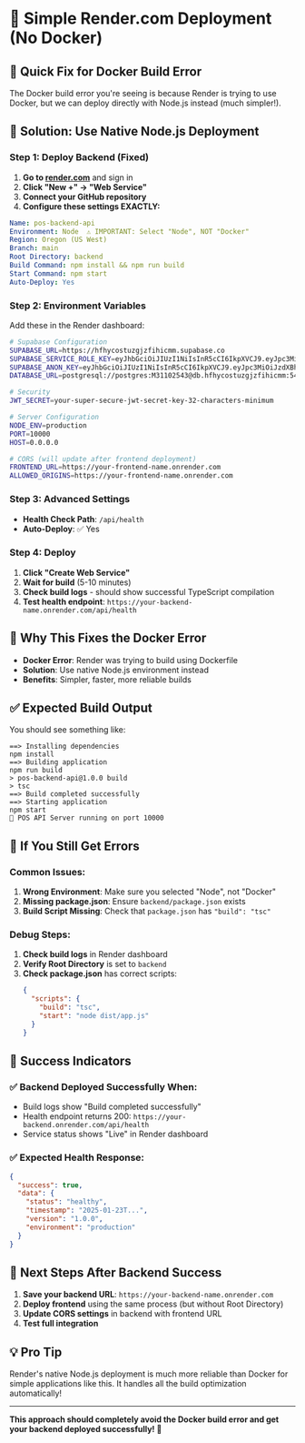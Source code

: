 # 🚀 Simple Render.com Deployment (No Docker)

## 🎯 **Quick Fix for Docker Build Error**

The Docker build error you're seeing is because Render is trying to use Docker, but we can deploy directly with Node.js instead (much simpler!).

## 🔧 **Solution: Use Native Node.js Deployment**

### **Step 1: Deploy Backend (Fixed)**

1. **Go to [render.com](https://render.com)** and sign in
2. **Click "New +" → "Web Service"**
3. **Connect your GitHub repository**
4. **Configure these settings EXACTLY:**

```yaml
Name: pos-backend-api
Environment: Node  ⚠️ IMPORTANT: Select "Node", NOT "Docker"
Region: Oregon (US West)
Branch: main
Root Directory: backend
Build Command: npm install && npm run build
Start Command: npm start
Auto-Deploy: Yes
```

### **Step 2: Environment Variables**

Add these in the Render dashboard:

```bash
# Supabase Configuration
SUPABASE_URL=https://hfhycostuzgjzfihicmm.supabase.co
SUPABASE_SERVICE_ROLE_KEY=eyJhbGciOiJIUzI1NiIsInR5cCI6IkpXVCJ9.eyJpc3MiOiJzdXBhYmFzZSIsInJlZiI6ImhmaHljb3N0dXpnanpmaWhpY21tIiwicm9sZSI6InNlcnZpY2Vfcm9sZSIsImlhdCI6MTc1NDE2MzQxNiwiZXhwIjoyMDY5NzM5NDE2fQ.-0SlMsdpRQNjJB_8eOMQMfMU6tl3wJDBIYTu-KbsyUo
SUPABASE_ANON_KEY=eyJhbGciOiJIUzI1NiIsInR5cCI6IkpXVCJ9.eyJpc3MiOiJzdXBhYmFzZSIsInJlZiI6ImhmaHljb3N0dXpnanpmaWhpY21tIiwicm9sZSI6ImFub24iLCJpYXQiOjE3NTQxNjM0MTYsImV4cCI6MjA2OTczOTQxNn0.ueQP6maHqnzTJBYqD2XwjKGPnmxREg3JsJCVUdxEDHM
DATABASE_URL=postgresql://postgres:M31102543@db.hfhycostuzgjzfihicmm:5432/postgres

# Security
JWT_SECRET=your-super-secure-jwt-secret-key-32-characters-minimum

# Server Configuration
NODE_ENV=production
PORT=10000
HOST=0.0.0.0

# CORS (will update after frontend deployment)
FRONTEND_URL=https://your-frontend-name.onrender.com
ALLOWED_ORIGINS=https://your-frontend-name.onrender.com
```

### **Step 3: Advanced Settings**

- **Health Check Path**: `/api/health`
- **Auto-Deploy**: ✅ Yes

### **Step 4: Deploy**

1. **Click "Create Web Service"**
2. **Wait for build** (5-10 minutes)
3. **Check build logs** - should show successful TypeScript compilation
4. **Test health endpoint**: `https://your-backend-name.onrender.com/api/health`

## 🎯 **Why This Fixes the Docker Error**

- **Docker Error**: Render was trying to build using Dockerfile
- **Solution**: Use native Node.js environment instead
- **Benefits**: Simpler, faster, more reliable builds

## ✅ **Expected Build Output**

You should see something like:
```
==> Installing dependencies
npm install
==> Building application
npm run build
> pos-backend-api@1.0.0 build
> tsc
==> Build completed successfully
==> Starting application
npm start
🚀 POS API Server running on port 10000
```

## 🚨 **If You Still Get Errors**

### **Common Issues:**

1. **Wrong Environment**: Make sure you selected "Node", not "Docker"
2. **Missing package.json**: Ensure `backend/package.json` exists
3. **Build Script Missing**: Check that `package.json` has `"build": "tsc"`

### **Debug Steps:**

1. **Check build logs** in Render dashboard
2. **Verify Root Directory** is set to `backend`
3. **Check package.json** has correct scripts:
   ```json
   {
     "scripts": {
       "build": "tsc",
       "start": "node dist/app.js"
     }
   }
   ```

## 🎉 **Success Indicators**

### **✅ Backend Deployed Successfully When:**
- Build logs show "Build completed successfully"
- Health endpoint returns 200: `https://your-backend.onrender.com/api/health`
- Service status shows "Live" in Render dashboard

### **✅ Expected Health Response:**
```json
{
  "success": true,
  "data": {
    "status": "healthy",
    "timestamp": "2025-01-23T...",
    "version": "1.0.0",
    "environment": "production"
  }
}
```

## 🚀 **Next Steps After Backend Success**

1. **Save your backend URL**: `https://your-backend-name.onrender.com`
2. **Deploy frontend** using the same process (but without Root Directory)
3. **Update CORS settings** in backend with frontend URL
4. **Test full integration**

## 💡 **Pro Tip**

Render's native Node.js deployment is much more reliable than Docker for simple applications like this. It handles all the build optimization automatically!

---

**This approach should completely avoid the Docker build error and get your backend deployed successfully! 🎉**